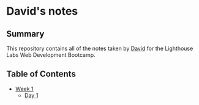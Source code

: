 # David's notes

## Summary

This repository contains all of the notes taken by [David](https://github.com/user-test123) for the Lighthouse Labs Web Development Bootcamp.

## Table of Contents

* [Week 1](/Week_1)
  * [Day 1](/Week_1/Day_1)